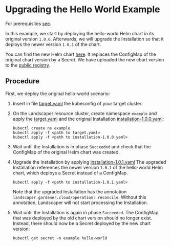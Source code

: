 # Upgrading the Hello World Example

For prerequisites [see](../../README.md#prerequisites-and-basic-definitions).

In this example, we start by deploying the hello-world Helm chart in its original version `1.0.0`. 
Afterwards, we will upgrade the Installation so that it deploys the newer version `1.0.1` of the chart.

You can find the new Helm chart [here](chart/hello-world). It replaces the ConfigMap of the original chart version by
a Secret. We have uploaded the new chart version to the
[public registry](https://eu.gcr.io/gardener-project/landscaper/examples/charts/hello-world:1.0.1).


## Procedure

First, we deploy the original hello-world scenario:

1. Insert in file [target.yaml](installation/target.yaml) the kubeconfig of your target cluster.

2. On the Landscaper resource cluster, create namespace `example` and apply 
   the [target.yaml](installation/target.yaml) and the original Installation 
   [installation-1.0.0.yaml](installation/installation-1.0.0.yaml):
   
   ```shell
   kubectl create ns example
   kubectl apply -f <path to target.yaml>
   kubectl apply -f <path to installation-1.0.0.yaml>
   ```

3. Wait until the Installation is in phase `Succeeded` and check that the ConfigMap of the original Helm chart
   was created.

4. Upgrade the Installation by applying [installation-1.0.1.yaml](installation/installation-1.0.1.yaml)
   The upgraded Installation references the newer version `1.0.1` of the hello-world Helm chart, which deploys a Secret
   instead of a ConfigMap.

   ```shell
   kubectl apply -f <path to installation-1.0.1.yaml>
   ```

   Note that the upgraded Installation has the annotation `landscaper.gardener.cloud/operation: reconcile`. Without this
   annotation, Landscaper will not start processing the Installation.

5. Wait until the Installation is again in phase `Succeeded`. The ConfigMap that was deployed by the old chart version 
   should no longer exist. Instead, there should now be a Secret deployed by the new chart version:

   ```shell
   kubectl get secret -n example hello-world
   ```
